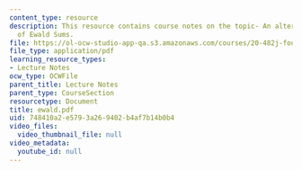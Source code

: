 ```yaml
---
content_type: resource
description: This resource contains course notes on the topic- An alternative derivation
  of Ewald Sums.
file: https://ol-ocw-studio-app-qa.s3.amazonaws.com/courses/20-482j-foundations-of-algorithms-and-computational-techniques-in-systems-biology-spring-2006/748410a2e5793a269402b4af7b14b0b4_ewald.pdf
file_type: application/pdf
learning_resource_types:
- Lecture Notes
ocw_type: OCWFile
parent_title: Lecture Notes
parent_type: CourseSection
resourcetype: Document
title: ewald.pdf
uid: 748410a2-e579-3a26-9402-b4af7b14b0b4
video_files:
  video_thumbnail_file: null
video_metadata:
  youtube_id: null
---
```

